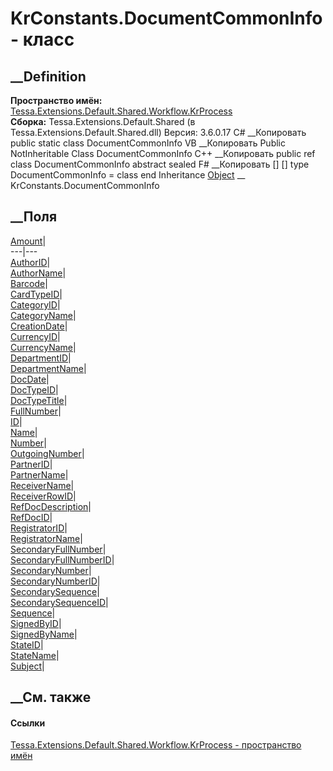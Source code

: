# KrConstants.DocumentCommonInfo - класс
##  __Definition
 **Пространство имён:**
[Tessa.Extensions.Default.Shared.Workflow.KrProcess](N_Tessa_Extensions_Default_Shared_Workflow_KrProcess.htm)  
 **Сборка:** Tessa.Extensions.Default.Shared (в
Tessa.Extensions.Default.Shared.dll) Версия: 3.6.0.17
C# __Копировать
     public static class DocumentCommonInfo
VB __Копировать
     Public NotInheritable Class DocumentCommonInfo
C++ __Копировать
     public ref class DocumentCommonInfo abstract sealed
F# __Копировать
     [<AbstractClassAttribute>]
    [<SealedAttribute>]
    type DocumentCommonInfo = class end
Inheritance
    [Object](https://learn.microsoft.com/dotnet/api/system.object) __ KrConstants.DocumentCommonInfo
##  __Поля
[Amount](F_Tessa_Extensions_Default_Shared_Workflow_KrProcess_KrConstants_DocumentCommonInfo_Amount.htm)|  
---|---  
[AuthorID](F_Tessa_Extensions_Default_Shared_Workflow_KrProcess_KrConstants_DocumentCommonInfo_AuthorID.htm)|  
[AuthorName](F_Tessa_Extensions_Default_Shared_Workflow_KrProcess_KrConstants_DocumentCommonInfo_AuthorName.htm)|  
[Barcode](F_Tessa_Extensions_Default_Shared_Workflow_KrProcess_KrConstants_DocumentCommonInfo_Barcode.htm)|  
[CardTypeID](F_Tessa_Extensions_Default_Shared_Workflow_KrProcess_KrConstants_DocumentCommonInfo_CardTypeID.htm)|  
[CategoryID](F_Tessa_Extensions_Default_Shared_Workflow_KrProcess_KrConstants_DocumentCommonInfo_CategoryID.htm)|  
[CategoryName](F_Tessa_Extensions_Default_Shared_Workflow_KrProcess_KrConstants_DocumentCommonInfo_CategoryName.htm)|  
[CreationDate](F_Tessa_Extensions_Default_Shared_Workflow_KrProcess_KrConstants_DocumentCommonInfo_CreationDate.htm)|  
[CurrencyID](F_Tessa_Extensions_Default_Shared_Workflow_KrProcess_KrConstants_DocumentCommonInfo_CurrencyID.htm)|  
[CurrencyName](F_Tessa_Extensions_Default_Shared_Workflow_KrProcess_KrConstants_DocumentCommonInfo_CurrencyName.htm)|  
[DepartmentID](F_Tessa_Extensions_Default_Shared_Workflow_KrProcess_KrConstants_DocumentCommonInfo_DepartmentID.htm)|  
[DepartmentName](F_Tessa_Extensions_Default_Shared_Workflow_KrProcess_KrConstants_DocumentCommonInfo_DepartmentName.htm)|  
[DocDate](F_Tessa_Extensions_Default_Shared_Workflow_KrProcess_KrConstants_DocumentCommonInfo_DocDate.htm)|  
[DocTypeID](F_Tessa_Extensions_Default_Shared_Workflow_KrProcess_KrConstants_DocumentCommonInfo_DocTypeID.htm)|  
[DocTypeTitle](F_Tessa_Extensions_Default_Shared_Workflow_KrProcess_KrConstants_DocumentCommonInfo_DocTypeTitle.htm)|  
[FullNumber](F_Tessa_Extensions_Default_Shared_Workflow_KrProcess_KrConstants_DocumentCommonInfo_FullNumber.htm)|  
[ID](F_Tessa_Extensions_Default_Shared_Workflow_KrProcess_KrConstants_DocumentCommonInfo_ID.htm)|  
[Name](F_Tessa_Extensions_Default_Shared_Workflow_KrProcess_KrConstants_DocumentCommonInfo_Name.htm)|  
[Number](F_Tessa_Extensions_Default_Shared_Workflow_KrProcess_KrConstants_DocumentCommonInfo_Number.htm)|  
[OutgoingNumber](F_Tessa_Extensions_Default_Shared_Workflow_KrProcess_KrConstants_DocumentCommonInfo_OutgoingNumber.htm)|  
[PartnerID](F_Tessa_Extensions_Default_Shared_Workflow_KrProcess_KrConstants_DocumentCommonInfo_PartnerID.htm)|  
[PartnerName](F_Tessa_Extensions_Default_Shared_Workflow_KrProcess_KrConstants_DocumentCommonInfo_PartnerName.htm)|  
[ReceiverName](F_Tessa_Extensions_Default_Shared_Workflow_KrProcess_KrConstants_DocumentCommonInfo_ReceiverName.htm)|  
[ReceiverRowID](F_Tessa_Extensions_Default_Shared_Workflow_KrProcess_KrConstants_DocumentCommonInfo_ReceiverRowID.htm)|  
[RefDocDescription](F_Tessa_Extensions_Default_Shared_Workflow_KrProcess_KrConstants_DocumentCommonInfo_RefDocDescription.htm)|  
[RefDocID](F_Tessa_Extensions_Default_Shared_Workflow_KrProcess_KrConstants_DocumentCommonInfo_RefDocID.htm)|  
[RegistratorID](F_Tessa_Extensions_Default_Shared_Workflow_KrProcess_KrConstants_DocumentCommonInfo_RegistratorID.htm)|  
[RegistratorName](F_Tessa_Extensions_Default_Shared_Workflow_KrProcess_KrConstants_DocumentCommonInfo_RegistratorName.htm)|  
[SecondaryFullNumber](F_Tessa_Extensions_Default_Shared_Workflow_KrProcess_KrConstants_DocumentCommonInfo_SecondaryFullNumber.htm)|  
[SecondaryFullNumberID](F_Tessa_Extensions_Default_Shared_Workflow_KrProcess_KrConstants_DocumentCommonInfo_SecondaryFullNumberID.htm)|  
[SecondaryNumber](F_Tessa_Extensions_Default_Shared_Workflow_KrProcess_KrConstants_DocumentCommonInfo_SecondaryNumber.htm)|  
[SecondaryNumberID](F_Tessa_Extensions_Default_Shared_Workflow_KrProcess_KrConstants_DocumentCommonInfo_SecondaryNumberID.htm)|  
[SecondarySequence](F_Tessa_Extensions_Default_Shared_Workflow_KrProcess_KrConstants_DocumentCommonInfo_SecondarySequence.htm)|  
[SecondarySequenceID](F_Tessa_Extensions_Default_Shared_Workflow_KrProcess_KrConstants_DocumentCommonInfo_SecondarySequenceID.htm)|  
[Sequence](F_Tessa_Extensions_Default_Shared_Workflow_KrProcess_KrConstants_DocumentCommonInfo_Sequence.htm)|  
[SignedByID](F_Tessa_Extensions_Default_Shared_Workflow_KrProcess_KrConstants_DocumentCommonInfo_SignedByID.htm)|  
[SignedByName](F_Tessa_Extensions_Default_Shared_Workflow_KrProcess_KrConstants_DocumentCommonInfo_SignedByName.htm)|  
[StateID](F_Tessa_Extensions_Default_Shared_Workflow_KrProcess_KrConstants_DocumentCommonInfo_StateID.htm)|  
[StateName](F_Tessa_Extensions_Default_Shared_Workflow_KrProcess_KrConstants_DocumentCommonInfo_StateName.htm)|  
[Subject](F_Tessa_Extensions_Default_Shared_Workflow_KrProcess_KrConstants_DocumentCommonInfo_Subject.htm)|  
## __См. также
#### Ссылки
[Tessa.Extensions.Default.Shared.Workflow.KrProcess - пространство
имён](N_Tessa_Extensions_Default_Shared_Workflow_KrProcess.htm)
